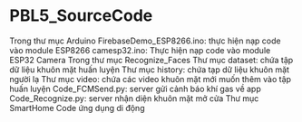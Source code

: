 # PBL5_SourceCode
Trong thư mục Arduino
FirebaseDemo_ESP8266.ino: thực hiện nạp code vào module ESP8266
camesp32.ino: Thực hiện nạp code vào module ESP32 Camera
Trong thư mục Recognize_Faces
Thư mục dataset: chứa tập dữ liệu khuôn mặt huấn luyện
Thư mục history: chứa tạp dữ liệu khuôn mặt người lạ
Thư mục video: chứa các video khuôn mặt mới muốn thêm vào tập huấn luyện
Code_FCMSend.py: server gửi cảnh báo khí gas về app
Code_Recognize.py: server nhận diện khuôn mặt mở cửa
Thư mục SmartHome
Code ứng dụng di động
  
